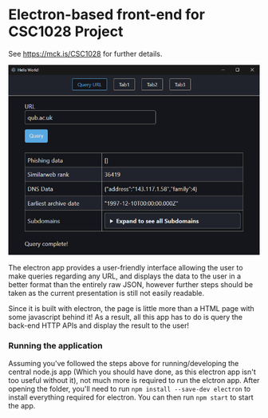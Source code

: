 # Electron-based front-end for CSC1028 Project

See <https://mck.is/CSC1028> for further details.

![Electron app UI](ElectronUI.png)

The electron app provides a user-friendly interface allowing the user to make queries regarding any URL, and displays the data to the user in a better format than the entirely raw JSON, however further steps should be taken as the current presentation is still not easily readable.

Since it is built with electron, the page is little more than a HTML page with some javascript behind it! As a result, all this app has to do is query the back-end HTTP APIs and display the result to the user!

### Running the application

Assuming you've followed the steps above for running/developing the central node.js app (Which you should have done, as this electron app isn't too useful without it), not much more is required to run the elctron app. After opening the folder, you'll need to run `npm install --save-dev electron` to install everything required for electron. You can then run `npm start` to start the app.
